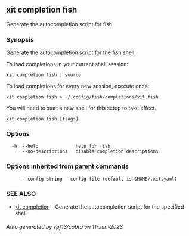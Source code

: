 ## xit completion fish

Generate the autocompletion script for fish

### Synopsis

Generate the autocompletion script for the fish shell.

To load completions in your current shell session:

	xit completion fish | source

To load completions for every new session, execute once:

	xit completion fish > ~/.config/fish/completions/xit.fish

You will need to start a new shell for this setup to take effect.


```
xit completion fish [flags]
```

### Options

```
  -h, --help              help for fish
      --no-descriptions   disable completion descriptions
```

### Options inherited from parent commands

```
      --config string   config file (default is $HOME/.xit.yaml)
```

### SEE ALSO

* [xit completion](xit_completion.md)	 - Generate the autocompletion script for the specified shell

###### Auto generated by spf13/cobra on 11-Jun-2023
